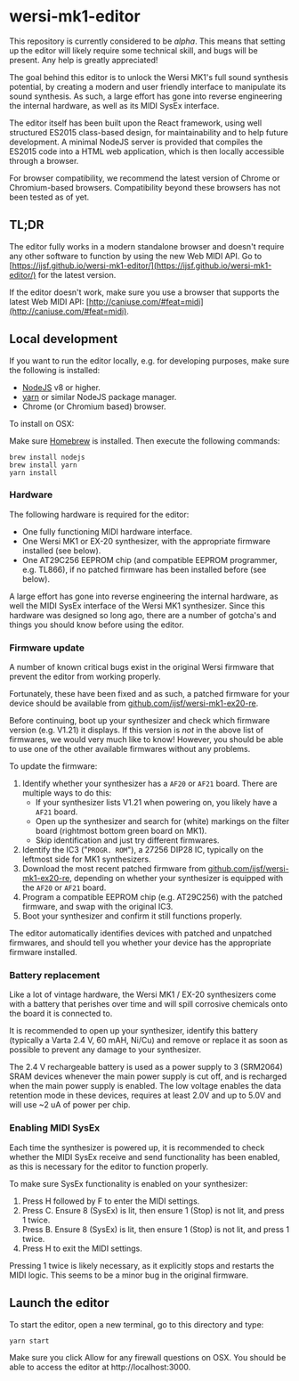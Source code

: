# wersi-mk1-editor

This repository is currently considered to be *alpha*. This means that setting up the editor will likely require some technical skill, and bugs will be present. Any help is greatly appreciated!

The goal behind this editor is to unlock the Wersi MK1's full sound synthesis potential, by creating a modern and user friendly interface to manipulate its sound synthesis. As such, a large effort has gone into reverse engineering the internal hardware, as well as its MIDI SysEx interface.

The editor itself has been built upon the React framework, using well structured ES2015 class-based design, for maintainability and to help future development. A minimal NodeJS server is provided that compiles the ES2015 code into a HTML web application, which is then locally accessible through a browser.

For browser compatibility, we recommend the latest version of Chrome or Chromium-based browsers. Compatibility beyond these browsers has not been tested as of yet.

## TL;DR

The editor fully works in a modern standalone browser and doesn't require any other software to function by using the new Web MIDI API. Go to [https://ijsf.github.io/wersi-mk1-editor/](https://ijsf.github.io/wersi-mk1-editor/) for the latest version.

If the editor doesn't work, make sure you use a browser that supports the latest Web MIDI API: [http://caniuse.com/#feat=midi](http://caniuse.com/#feat=midi).

## Local development

If you want to run the editor locally, e.g. for developing purposes, make sure the following is installed:

* [NodeJS](https://nodejs.org/en/) v8 or higher.
* [yarn](https://yarnpkg.com/lang/en/docs/install/) or similar NodeJS package manager.
* Chrome (or Chromium based) browser.

To install on OSX:

Make sure [Homebrew](https://brew.sh/) is installed. Then execute the following commands:

```
brew install nodejs
brew install yarn
yarn install
```

### Hardware

The following hardware is required for the editor:

* One fully functioning MIDI hardware interface.
* One Wersi MK1 or EX-20 synthesizer, with the appropriate firmware installed (see below).
* One AT29C256 EEPROM chip (and compatible EEPROM programmer, e.g. TL866), if no patched firmware has been installed before (see below).

A large effort has gone into reverse engineering the internal hardware, as well the MIDI SysEx interface of the Wersi MK1 synthesizer. Since this hardware was designed so long ago, there are a number of gotcha's and things you should know before using the editor.

### Firmware update

A number of known critical bugs exist in the original Wersi firmware that prevent the editor from working properly.

Fortunately, these have been fixed and as such, a patched firmware for your device should be available from [github.com/ijsf/wersi-mk1-ex20-re](https://github.com/ijsf/wersi-mk1-ex20-re/tree/master/firmwares).

Before continuing, boot up your synthesizer and check which firmware version (e.g. V1.21) it displays. If this version is *not* in the above list of firmwares, we would very much like to know! However, you should be able to use one of the other available firmwares without any problems.

To update the firmware:

1. Identify whether your synthesizer has a `AF20` or `AF21` board. There are multiple ways to do this:
	* If your synthesizer lists V1.21 when powering on, you likely have a `AF21` board.
	* Open up the synthesizer and search for (white) markings on the filter board (rightmost bottom green board on MK1).
	* Skip identification and just try different firmwares.
2. Identify the IC3 ("`PROGR. ROM`"), a 27256 DIP28 IC, typically on the leftmost side for MK1 synthesizers.
3. Download the most recent patched firmware from [github.com/ijsf/wersi-mk1-ex20-re](https://github.com/ijsf/wersi-mk1-ex20-re/tree/master/firmwares), depending on whether your synthesizer is equipped with the `AF20` or `AF21` board.
4. Program a compatible EEPROM chip (e.g. AT29C256) with the patched firmware, and swap with the original IC3.
5. Boot your synthesizer and confirm it still functions properly.

The editor automatically identifies devices with patched and unpatched firmwares, and should tell you whether your device has the appropriate firmware installed.

### Battery replacement

Like a lot of vintage hardware, the Wersi MK1 / EX-20 synthesizers come with a battery that perishes over time and will spill corrosive chemicals onto the board it is connected to.

It is recommended to open up your synthesizer, identify this battery (typically a Varta 2.4 V, 60 mAH, Ni/Cu) and remove or replace it as soon as possible to prevent any damage to your synthesizer.

The 2.4 V rechargeable battery is used as a power supply to 3 (SRM2064) SRAM devices whenever the main power supply is cut off, and is recharged when the main power supply is enabled. The low voltage enables the data retention mode in these devices, requires at least 2.0V and up to 5.0V and will use ~2 uA of power per chip. 

### Enabling MIDI SysEx

Each time the synthesizer is powered up, it is recommended to check whether the MIDI SysEx receive and send functionality has been enabled, as this is necessary for the editor to function properly.

To make sure SysEx functionality is enabled on your synthesizer:

1. Press H followed by F to enter the MIDI settings.
2. Press C. Ensure 8 (SysEx) is lit, then ensure 1 (Stop) is not lit, and press 1 twice.
3. Press B. Ensure 8 (SysEx) is lit, then ensure 1 (Stop) is not lit, and press 1 twice.
4. Press H to exit the MIDI settings.

Pressing 1 twice is likely necessary, as it explicitly stops and restarts the MIDI logic. This seems to be a minor bug in the original firmware.

## Launch the editor

To start the editor, open a new terminal, go to this directory and type:

    yarn start

Make sure you click Allow for any firewall questions on OSX. You should be able to access the editor at http://localhost:3000.

